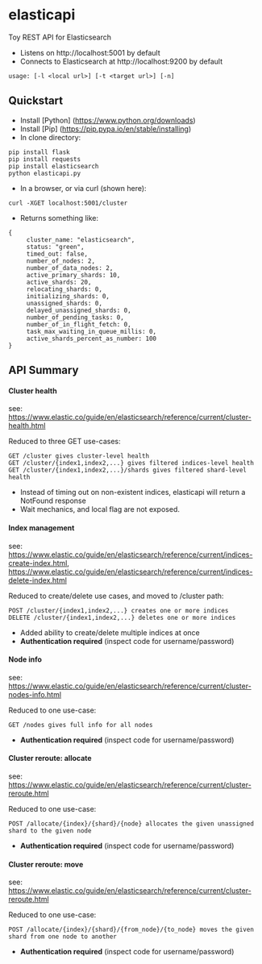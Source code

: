 # elasticapi
Toy REST API for Elasticsearch

* Listens on http://localhost:5001 by default
* Connects to Elasticsearch at http://localhost:9200 by default

```
usage: [-l <local url>] [-t <target url>] [-n]
```

## Quickstart

* Install [Python] (https://www.python.org/downloads)
* Install [Pip] (https://pip.pypa.io/en/stable/installing)
* In clone directory:

```
pip install flask
pip install requests
pip install elasticsearch
python elasticapi.py
```

* In a browser, or via curl (shown here):
 
```
curl -XGET localhost:5001/cluster
```

* Returns something like:

```
{
     cluster_name: "elasticsearch",
     status: "green",
     timed_out: false,
     number_of_nodes: 2,
     number_of_data_nodes: 2,
     active_primary_shards: 10,
     active_shards: 20,
     relocating_shards: 0,
     initializing_shards: 0,
     unassigned_shards: 0,
     delayed_unassigned_shards: 0,
     number_of_pending_tasks: 0,
     number_of_in_flight_fetch: 0,
     task_max_waiting_in_queue_millis: 0,
     active_shards_percent_as_number: 100
}
```

## API Summary

#### Cluster health
see: https://www.elastic.co/guide/en/elasticsearch/reference/current/cluster-health.html

Reduced to three GET use-cases:
```
GET /cluster gives cluster-level health
GET /cluster/{index1,index2,...} gives filtered indices-level health
GET /cluster/{index1,index2,...}/shards gives filtered shard-level health
```
* Instead of timing out on non-existent indices, elasticapi will return a NotFound response
* Wait mechanics, and local flag are not exposed.

#### Index management
see: https://www.elastic.co/guide/en/elasticsearch/reference/current/indices-create-index.html,
     https://www.elastic.co/guide/en/elasticsearch/reference/current/indices-delete-index.html
     
Reduced to create/delete use cases, and moved to /cluster path:
```
POST /cluster/{index1,index2,...} creates one or more indices
DELETE /cluster/{index1,index2,...} deletes one or more indices
```

* Added ability to create/delete multiple indices at once
* **Authentication required** (inspect code for username/password)

#### Node info
see: https://www.elastic.co/guide/en/elasticsearch/reference/current/cluster-nodes-info.html

Reduced to one use-case:
```
GET /nodes gives full info for all nodes
```
* **Authentication required** (inspect code for username/password)
        
#### Cluster reroute: allocate
see: https://www.elastic.co/guide/en/elasticsearch/reference/current/cluster-reroute.html

Reduced to one use-case:
```
POST /allocate/{index}/{shard}/{node} allocates the given unassigned shard to the given node
```

* **Authentication required** (inspect code for username/password)
        
#### Cluster reroute: move
see: https://www.elastic.co/guide/en/elasticsearch/reference/current/cluster-reroute.html

Reduced to one use-case:
```
POST /allocate/{index}/{shard}/{from_node}/{to_node} moves the given shard from one node to another
```

* **Authentication required** (inspect code for username/password)
